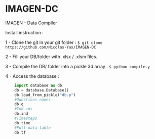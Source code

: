 # IMAGEN-DC
IMAGEN - Data Compiler

Install instruction :

1 - Clone the git in your git folder :
```$ git clone https://github.com/Nicolas-Yax/IMAGEN-DC ```

2 - Fill your DB/folder with .xlsx / .xlsm files.

3 - Compile the DB/ folder into a pickle 3d array :
```$ python compile.y ```

4 - Access the database :
```python
    import database as db
    db = database.Database()
    db.load_from_pickle("db.p") 
    #Questions names
    db.q
    #Ind ids
    db.ind
    #Timesteps
    db.time
    #Full data table
    db.tf
```
    
